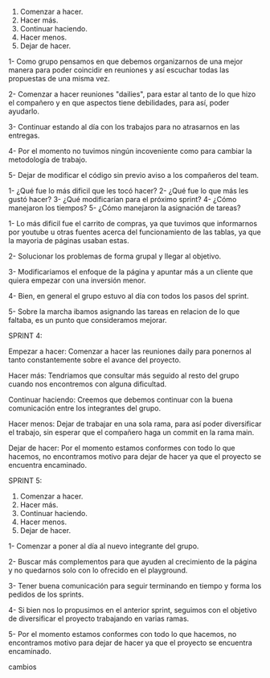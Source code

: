 1. Comenzar a hacer.
2. Hacer más.
3. Continuar haciendo.
4. Hacer menos.
5. Dejar de hacer.

1- Como grupo pensamos en que debemos organizarnos de una mejor manera para poder coincidir en reuniones y así escuchar todas las propuestas de una misma vez.

2- Comenzar a hacer reuniones "dailies", para estar al tanto de lo que hizo el compañero y en que aspectos tiene debilidades, para así, poder ayudarlo.

3- Continuar estando al día con los trabajos para no atrasarnos en las entregas.

4- Por el momento no tuvimos ningún incoveniente como para cambiar la metodología de trabajo.

5- Dejar de modificar el código sin previo aviso a los compañeros del team.




1- ¿Qué fue lo más dificil que les tocó hacer?
2- ¿Qué fue lo que más les gustó hacer?
3- ¿Qué modificarían para el próximo sprint?
4- ¿Cómo manejaron los tiempos?
5- ¿Cómo manejaron la asignación de tareas?


1- Lo más dificil fue el carrito de compras, ya que tuvimos que informarnos por youtube u otras fuentes acerca del funcionamiento de las tablas, ya que la mayoria de páginas usaban estas.

2- Solucionar los problemas de forma grupal y llegar al objetivo.

3- Modificariamos el enfoque de la página y apuntar más a un cliente que quiera empezar con una inversión menor.

4- Bien, en general el grupo estuvo al día con todos los pasos del sprint.

5- Sobre la marcha ibamos asignando las tareas en relacion de lo que faltaba, es un punto que consideramos mejorar.

SPRINT 4:

Empezar a hacer: Comenzar a hacer las reuniones daily para ponernos al tanto constantemente sobre el avance del proyecto.

Hacer más: Tendriamos que consultar más seguido al resto del grupo cuando nos encontremos con alguna dificultad.

Continuar haciendo: Creemos que debemos continuar con la buena comunicación entre los integrantes del grupo.

Hacer menos: Dejar de trabajar en una sola rama, para así poder diversificar el trabajo, sin esperar que el compañero haga un commit en la rama main. 

Dejar de hacer: Por el momento estamos conformes con todo lo que hacemos, no encontramos motivo para dejar de hacer ya que el proyecto se encuentra encaminado.

SPRINT 5: 

1. Comenzar a hacer.
2. Hacer más.
3. Continuar haciendo.
4. Hacer menos.
5. Dejar de hacer.

1- Comenzar a poner al día al nuevo integrante del grupo.

2- Buscar más complementos para que ayuden al crecimiento de la página y no quedarnos solo con lo ofrecido en el playground.

3- Tener buena comunicación para seguir terminando en tiempo y forma los pedidos de los sprints.

4- Si bien nos lo propusimos en el anterior sprint, seguimos con el objetivo de diversificar el proyecto trabajando en varias ramas. 

5- Por el momento estamos conformes con todo lo que hacemos, no encontramos motivo para dejar de hacer ya que el proyecto se encuentra encaminado.

cambios